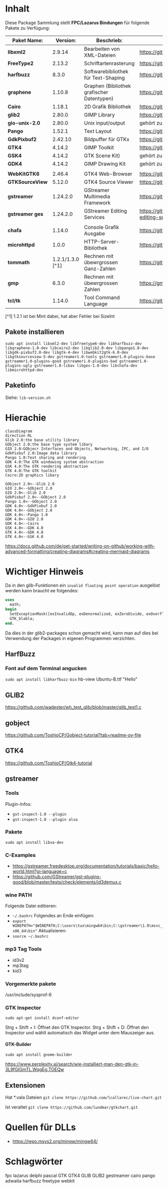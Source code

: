 
# Inhalt

Diese Package Sammlung stellt **FPC/Lazarus Bindungen** für folgende Pakete zu Verfügung:

| **Paket Name:**   | **Version:**     | **Beschrieb:**                             | **Download:**                                                  | **GLIB** | **GTK4** |
| ---               | ---              | ---                                        | ---                                                            | ---      | ---      |
| **libxml2**       | 2.9.14           | Bearbeiten von XML-Dateien                 | https://gitlab.gnome.org/GNOME/libxml2                         |  ❌      | ❌       |
| **FreeType2**     | 2.13.2           | Schriftartenrasterung                      | https://gitlab.freedesktop.org/freetype/freetype               |  ❌      | ❌       |
| **harfbuzz**      | 8.3.0            | Softwarebibliothek für Text-Shaping        | https://github.com/harfbuzz/harfbuzz                           |  ❌      | ❌       |
| **graphene**      | 1.10.8           | Graphen (Bibliothek grafischer Datentypen) | https://github.com/ebassi/graphene                             |  ❌      | ❌       |
| **Cairo**         | 1.18.1           | 2D Grafik Bibliothek                       | https://gitlab.freedesktop.org/cairo/cairo                     |  ❌      | ❌       |
| **glib2**         | 2.80.0           | GIMP Library                               | https://gitlab.gnome.org/GNOME/glib                            |  ❌      | ❌       |
| **gio-unix-2.0**  | 2.80.0           | Unix input/output                          | gehört zu glib2                                                |  ❌      | ❌       |
| **Pango**         | 1.52.1           | Text Layout                                | https://gitlab.gnome.org/GNOME/pango                           |  ✅       | ❌       |
| **GdkPixbuf2**    | 2.42.10          | Bildpuffer für GTKx                        | https://gitlab.gnome.org/GNOME/gdk-pixbuf                      |  ✅       | ✅        |
| **GTK4**          | 4.14.2           | GIMP Toolkit                               | https://gitlab.gnome.org/GNOME/gtk                             |  ✅       | ✅        |
| **GSK4**          | 4.14.2           | GTK Scene Kit)                             | gehört zu gtk4                                                 |  ✅       | ✅        |
| **GDK4**          | 4.14.2           | GIMP Drawing Kit                           | gehört zu gtk4                                                 |  ✅       | ✅        |
|                   |                  |                                            |                                                                |          |          |
| **WebKitGTK6**    | 2.46.4           | GTK4 Web-Browser                           | https://github.com/WebKit                                      |  ✅       | ✅        |
| **GTKSourceView** | 5.12.0           | GTK4 Source Viewer                         | https://gitlab.gnome.org/GNOME/gtksourceview                   |  ✅       | ✅        |
| **gstreamer**     | 1.24.2.0         | GStreamer Multimedia Framework             | https://gitlab.freedesktop.org/gstreamer                       |  ✅       | ✅        |
| **gstreamer ges** | 1.24.2.0         | GStreamer Editing Services                 | https://gitlab.freedesktop.org/gstreamer/gst-editing-services  |  ✅       | ✅        |
|                   |                  |                                            |                                                                |          |          |
| **chafa**         | 1.14.0           | Console Grafik Ausgabe                     | https://github.com/hpjansson/chafa                             |  ✅       | ❌       |
| **microhttpd**    | 1.0.0            | HTTP-Server-Bibliothek                     | https://github.com/Karlson2k/libmicrohttpd                     |  ❌      | ❌       |
| **tommath**       | 1.2.1/1.3.0 [^1] | Rechnen mit übewrgrossen Ganz-Zahlen       | https://github.com/hpjansson/chafa                             |  ❌      | ❌       |
| **gmp**           | 6.3.0            | Rechnen mit übewrgrossen Zahlen            | https://gmplib.org/                                            |  ❌      | ❌       |
| **tcl/tk**        | 1.14.0           | Tool Command Language                      | https://github.com/hpjansson/chafa                             |  ❌      | ❌       |

[^1] 1.2.1 ist bei Mint dabei, hat aber Fehler bei SizeInt


## Pakete installieren
`sudo apt install libxml2-dev libfreetype6-dev libharfbuzz-dev libgraphene-1.0-dev libcairo2-dev libglib2.0-dev libpango1.0-dev libgdk-pixbuf2.0-dev libgtk-4-dev libwebkit2gtk-6.0-dev libgtksourceview-5-dev gstreamer1.0-tools gstreamer1.0-plugins-base gstreamer1.0-plugins-good gstreamer1.0-plugins-bad gstreamer1.0-plugins-ugly gstreamer1.0-libav libges-1.0-dev libchafa-dev libmicrohttpd-dev`


## Paketinfo
Siehe:
`lib-version.sh`

# Hierachie
```mermaid
classDiagram
direction RL
Glib 2.0:the base utility library
GObject 2.0:the base type system libary
GIO 2.0:GObjecr Interfaces and Objects, Networking, IPC, and I/O
GdkPixbuf 2.0:Image data library
Pango 1.0:Text sharing and rendering
GDK 4.0:The GTK windowing system abstraction
GSK 4.0:The GTK rendering abstraction
GTK 4.0:The GTK toolkit
Cairo:2D graphics libary

GObject 2.0<--Glib 2.0
GIO 2.0<--GObject 2.0
GIO 2.0<--Glib 2.0
GdkPixbuf 2.0<--GObject 2.0
Pango 1.0<--GObject 2.0
GDK 4.0<--GdkPixbuf 2.0
GDK 4.0<--GObject 2.0
GDK 4.0<--Pango 1.0
GDK 4.0<--GIO 2.0
GDK 4.0<--Cairo
GSK 4.0<--GDK 4.0
GTK 4.0<--GDK 4.0
GTK 4.0<--GSK 4.0
```

https://docs.github.com/de/get-started/writing-on-github/working-with-advanced-formatting/creating-diagrams#creating-mermaid-diagrams


# Wichtiger Hinweis
Da in den glib-Funktionen ein `invalid floating point operation` ausgelöst werden kann braucht ee folgendes:
```pascal
uses
  math;
begin
  SetExceptionMask([exInvalidOp, exDenormalized, exZeroDivide, exOverflow, exUnderflow, exPrecision]);
  GTK_blabla;
end.
```
Da dies in der glib2-packages schon gemacht wird, kann man auf dies bei Verwendung der Packages in eigenen Programmen verzichten.

## HarfBuzz

### Font auf dem Terminal angucken
`sudo apt install libharfbuzz-bin`
hb-view Ubuntu-B.ttf "Hello"


## GLIB2 
https://github.com/wadester/wh_test_glib/blob/master/glib_test1.c

## gobject
https://github.com/ToshioCP/Gobject-tutorial?tab=readme-ov-file

## GTK4
https://github.com/ToshioCP/Gtk4-tutorial

## gstreamer

### Tools
Plugin-Infos:
- `gst-inspect-1.0 --plugin`
- `gst-inspect-1.0 --plugin alsa`

### Pakete
`sudo apt install libva-dev`

### C-Examples
- https://gstreamer.freedesktop.org/documentation/tutorials/basic/hello-world.html?gi-language=c
- https://github.com/GStreamer/gst-plugins-good/blob/master/tests/check/elements/id3demux.c

### wine PATH
Folgende Datei editieren:
- `~/.bashrc`
Folgendes an Ende einfügen:
- `export WINEPATH="$WINEPATH;C:\users\tux\mingw64\bin;C:\gstreamer\1.0\msvc_x86_64\bin"`
Aktualisieren:
- `source ~/.bashrc`

### mp3 Tag Tools
- id3v2
- mp3tag
- kid3

### Vorgemerkte pakete

/usr/include/sysprof-6

### GTK Inspector

`sudo apt-get install dconf-editor`

Strg + Shift + I: Öffnet den GTK Inspector.
Strg + Shift + D: Öffnet den Inspector und wählt automatisch das Widget unter dem Mauszeiger aus.

#### GTK-Builder

`sudo apt install gnome-builder`

https://www.perplexity.ai/search/wie-installiert-man-den-gtk-in-3L9fGIGmTL.WqgEg.TOEQw


## Extensionen
Hat *.vala Dateien 
`git clone https://github.com/lcallarec/live-chart.git`


Ist veraltet
`git clone https://github.com/lundmar/gtkchart.git`



# Quellen für DLLs
- https://repo.msys2.org/mingw/mingw64/

# Schlagwörter
fpc lazarus delphi pascal GTK GTK4 GLIB GLIB2 gestreamer cairo pango adwaita harfbuzz freetype webkit








